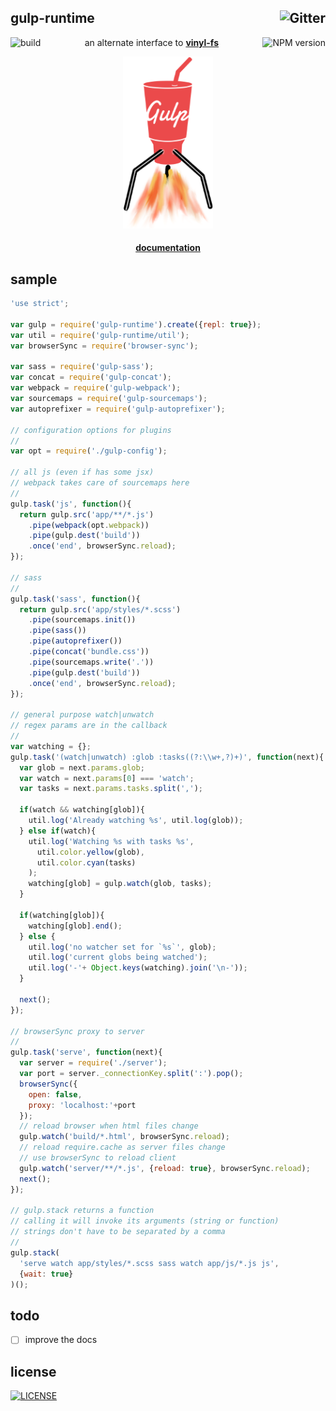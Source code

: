 

## gulp-runtime [<img alt="Gitter" align="right" src="https://badges.gitter.im/Join Chat.svg"/>](https://gitter.im/stringparser/gulp-runtime?utm_source=badge&utm_medium=badge&utm_campaign=pr-badge&utm_content=body_badge)

[<img alt="build" src="http://img.shields.io/travis/stringparser/gulp-runtime/master.svg?style=flat-square" align="left"/>](https://travis-ci.org/stringparser/gulp-runtime/builds)

[<img alt="NPM version" src="http://img.shields.io/npm/v/gulp-runtime.svg?style=flat-square" align="right"/>](http://www.npmjs.org/package/gulp-runtime)

<p align="center">
  an alternate interface to
  <a href="https://github.com/wearefractal/vinyl-fs">
    <b>vinyl-fs</b>
  </a>  
</p>
<p align="center">
  <a href="https://github.com/gulpjs/gulp">
    <img height=275 src="./docs/gulp-runtime.png"/>
  </a>
  <h4 align="center" style="border-bottom:0;">
    <a href="./docs">documentation</a>
  </h4>
</p>

## sample

````js
'use strict';

var gulp = require('gulp-runtime').create({repl: true});
var util = require('gulp-runtime/util');
var browserSync = require('browser-sync');

var sass = require('gulp-sass');
var concat = require('gulp-concat');
var webpack = require('gulp-webpack');
var sourcemaps = require('gulp-sourcemaps');
var autoprefixer = require('gulp-autoprefixer');

// configuration options for plugins
//
var opt = require('./gulp-config');

// all js (even if has some jsx)
// webpack takes care of sourcemaps here
//
gulp.task('js', function(){
  return gulp.src('app/**/*.js')
    .pipe(webpack(opt.webpack))
    .pipe(gulp.dest('build'))
    .once('end', browserSync.reload);
});

// sass
//
gulp.task('sass', function(){
  return gulp.src('app/styles/*.scss')
    .pipe(sourcemaps.init())
    .pipe(sass())
    .pipe(autoprefixer())
    .pipe(concat('bundle.css'))
    .pipe(sourcemaps.write('.'))
    .pipe(gulp.dest('build'))
    .once('end', browserSync.reload);
});

// general purpose watch|unwatch
// regex params are in the callback
//
var watching = {};
gulp.task('(watch|unwatch) :glob :tasks((?:\\w+,?)+)', function(next){
  var glob = next.params.glob;
  var watch = next.params[0] === 'watch';
  var tasks = next.params.tasks.split(',');

  if(watch && watching[glob]){
    util.log('Already watching %s', util.log(glob));
  } else if(watch){
    util.log('Watching %s with tasks %s',
      util.color.yellow(glob),
      util.color.cyan(tasks)
    );
    watching[glob] = gulp.watch(glob, tasks);
  }

  if(watching[glob]){
    watching[glob].end();
  } else {
    util.log('no watcher set for `%s`', glob);
    util.log('current globs being watched');
    util.log('-'+ Object.keys(watching).join('\n-'));
  }

  next();
});

// browserSync proxy to server
//
gulp.task('serve', function(next){
  var server = require('./server');
  var port = server._connectionKey.split(':').pop();
  browserSync({
    open: false,
    proxy: 'localhost:'+port
  });
  // reload browser when html files change
  gulp.watch('build/*.html', browserSync.reload);
  // reload require.cache as server files change
  // use browserSync to reload client
  gulp.watch('server/**/*.js', {reload: true}, browserSync.reload);
  next();
});

// gulp.stack returns a function
// calling it will invoke its arguments (string or function)
// strings don't have to be separated by a comma
//
gulp.stack(
  'serve watch app/styles/*.scss sass watch app/js/*.js js',
  {wait: true}
)();
````

## todo

 - [ ] improve the docs

## license

[<img alt="LICENSE" src="http://img.shields.io/npm/l/gulp-runtime.svg?style=flat-square"/>](http://opensource.org/licenses/MIT)


[x-npm]: https://www.npmjs.org
[x-gulp]: https://github.com/gulpjs/gulp
[x-gulp-cli]: https://github.com/gulpjs/gulp/blob/master/docs/CLI.md

[x-runtime]: https://github.com/stringparser/runtime
[x-through2]: https://www.npmjs.org/package/through2
